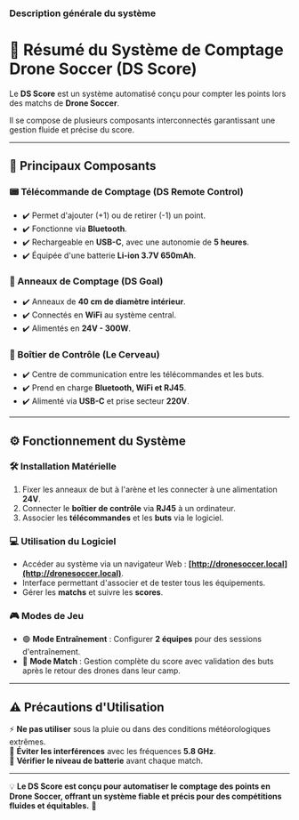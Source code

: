 ### Description générale du système

# 📌 Résumé du Système de Comptage Drone Soccer (DS Score)

Le **DS Score** est un système automatisé conçu pour compter les points lors des matchs de **Drone Soccer**.  

Il se compose de plusieurs composants interconnectés garantissant une gestion fluide et précise du score.  

---

## 📌 **Principaux Composants**  

### 📟 Télécommande de Comptage (**DS Remote Control**)  
- ✔️ Permet d'ajouter (+1) ou de retirer (-1) un point.  
- ✔️ Fonctionne via **Bluetooth**.  
- ✔️ Rechargeable en **USB-C**, avec une autonomie de **5 heures**.  
- ✔️ Équipée d'une batterie **Li-ion 3.7V 650mAh**.  

### 🎯 Anneaux de Comptage (**DS Goal**)  
- ✔️ Anneaux de **40 cm de diamètre intérieur**.  
- ✔️ Connectés en **WiFi** au système central.  
- ✔️ Alimentés en **24V - 300W**.  

### 🧠 Boîtier de Contrôle (**Le Cerveau**)  
- ✔️ Centre de communication entre les télécommandes et les buts.  
- ✔️ Prend en charge **Bluetooth, WiFi et RJ45**.  
- ✔️ Alimenté via **USB-C** et prise secteur **220V**.  

---

## ⚙️ **Fonctionnement du Système**  

### 🛠️ Installation Matérielle  
1. Fixer les anneaux de but à l'arène et les connecter à une alimentation **24V**.  
2. Connecter le **boîtier de contrôle** via **RJ45** à un ordinateur.  
3. Associer les **télécommandes** et les **buts** via le logiciel.  

### 💻 Utilisation du Logiciel  
- Accéder au système via un navigateur Web : **[http://dronesoccer.local](http://dronesoccer.local)**.  
- Interface permettant d'associer et de tester tous les équipements.  
- Gérer les **matchs** et suivre les **scores**.  

### 🎮 Modes de Jeu  
- 🟢 **Mode Entraînement** : Configurer **2 équipes** pour des sessions d'entraînement.  
- 🔴 **Mode Match** : Gestion complète du score avec validation des buts après le retour des drones dans leur camp.  

---

## ⚠️ **Précautions d'Utilisation**  

⚡ **Ne pas utiliser** sous la pluie ou dans des conditions météorologiques extrêmes.  
📶 **Éviter les interférences** avec les fréquences **5.8 GHz**.  
🔋 **Vérifier le niveau de batterie** avant chaque match.  

---

💡 **Le DS Score est conçu pour automatiser le comptage des points en Drone Soccer, offrant un système fiable et précis pour des compétitions fluides et équitables.** 🚀  


